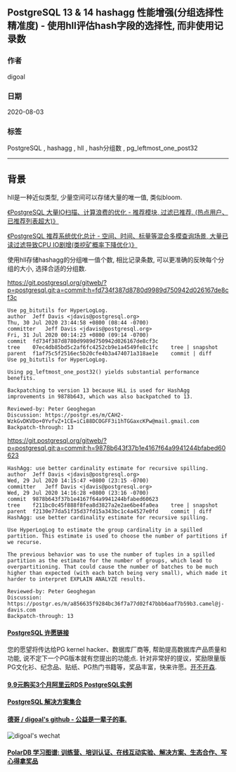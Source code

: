 ## PostgreSQL 13 & 14 hashagg 性能增强(分组选择性精准度) - 使用hll评估hash字段的选择性, 而非使用记录数         
                  
### 作者                  
digoal                  
                  
### 日期                  
2020-08-03                  
                  
### 标签                  
PostgreSQL , hashagg , hll , hash分组数 , pg_leftmost_one_post32                   
                  
----                  
                  
## 背景      
hll是一种近似类型, 少量空间可以存储大量的唯一值, 类似bloom.     
    
[《PostgreSQL 大量IO扫描、计算浪费的优化 - 推荐模块, 过滤已推荐. (热点用户、已推荐列表超大)》](../202006/20200601_01.md)      
    
[《PostgreSQL 推荐系统优化总计 - 空间、时间、标量等混合多模查询场景, 大量已读过滤导致CPU IO剧增(类挖矿概率下降优化)》](../202006/20200612_01.md)      
    
使用hll存储hashagg的分组唯一值个数, 相比记录条数, 可以更准确的反映每个分组的大小, 选择合适的分组数.    
    
https://git.postgresql.org/gitweb/?p=postgresql.git;a=commit;h=fd734f387d8780d9989d750942d026167de8cf3c    
    
```    
Use pg_bitutils for HyperLogLog.    
author	Jeff Davis <jdavis@postgresql.org>	    
Thu, 30 Jul 2020 23:44:58 +0800 (08:44 -0700)    
committer	Jeff Davis <jdavis@postgresql.org>	    
Fri, 31 Jul 2020 00:14:23 +0800 (09:14 -0700)    
commit	fd734f387d8780d9989d750942d026167de8cf3c    
tree	07ec4db85bd5c2af6fc4252cb9e1a4549fe8c1fc	tree | snapshot    
parent	f1af75c5f2516ec5b20cfe4b3a474071a318ae1e	commit | diff    
Use pg_bitutils for HyperLogLog.    
    
Using pg_leftmost_one_post32() yields substantial performance benefits.    
    
Backpatching to version 13 because HLL is used for HashAgg    
improvements in 9878b643, which was also backpatched to 13.    
    
Reviewed-by: Peter Geoghegan    
Discussion: https://postgr.es/m/CAH2-WzkGvDKVDo+0YvfvZ+1CE=iCi88DCOGFF3i1hTGGaxcKPw@mail.gmail.com    
Backpatch-through: 13    
```    
    
https://git.postgresql.org/gitweb/?p=postgresql.git;a=commit;h=9878b643f37b1e4167f64a9941244bfabed60623    
    
```    
HashAgg: use better cardinality estimate for recursive spilling.    
author	Jeff Davis <jdavis@postgresql.org>	    
Wed, 29 Jul 2020 14:15:47 +0800 (23:15 -0700)    
committer	Jeff Davis <jdavis@postgresql.org>	    
Wed, 29 Jul 2020 14:16:28 +0800 (23:16 -0700)    
commit	9878b643f37b1e4167f64a9941244bfabed60623    
tree	f211bc0c45f888f8fea8d3827a2e2ae6be4fa0ea	tree | snapshot    
parent	f2130e77da51f35d37fd15a343bc1c4a4527e0fd	commit | diff    
HashAgg: use better cardinality estimate for recursive spilling.    
    
Use HyperLogLog to estimate the group cardinality in a spilled    
partition. This estimate is used to choose the number of partitions if    
we recurse.    
    
The previous behavior was to use the number of tuples in a spilled    
partition as the estimate for the number of groups, which lead to    
overpartitioning. That could cause the number of batches to be much    
higher than expected (with each batch being very small), which made it    
harder to interpret EXPLAIN ANALYZE results.    
    
Reviewed-by: Peter Geoghegan    
Discussion: https://postgr.es/m/a856635f9284bc36f7a77d02f47bbb6aaf7b59b3.camel@j-davis.com    
Backpatch-through: 13    
```    
  
  
  
  
  
  
  
  
  
  
  
  
  
  
  
  
  
  
  
  
  
  
  
  
  
  
  
  
  
  
  
  
  
  
  
  
  
  
  
  
  
  
  
  
  
  
  
  
  
  
  
  
  
  
#### [PostgreSQL 许愿链接](https://github.com/digoal/blog/issues/76 "269ac3d1c492e938c0191101c7238216")
您的愿望将传达给PG kernel hacker、数据库厂商等, 帮助提高数据库产品质量和功能, 说不定下一个PG版本就有您提出的功能点. 针对非常好的提议，奖励限量版PG文化衫、纪念品、贴纸、PG热门书籍等，奖品丰富，快来许愿。[开不开森](https://github.com/digoal/blog/issues/76 "269ac3d1c492e938c0191101c7238216").  
  
  
#### [9.9元购买3个月阿里云RDS PostgreSQL实例](https://www.aliyun.com/database/postgresqlactivity "57258f76c37864c6e6d23383d05714ea")
  
  
#### [PostgreSQL 解决方案集合](https://yq.aliyun.com/topic/118 "40cff096e9ed7122c512b35d8561d9c8")
  
  
#### [德哥 / digoal's github - 公益是一辈子的事.](https://github.com/digoal/blog/blob/master/README.md "22709685feb7cab07d30f30387f0a9ae")
  
  
![digoal's wechat](../pic/digoal_weixin.jpg "f7ad92eeba24523fd47a6e1a0e691b59")
  
  
#### [PolarDB 学习图谱: 训练营、培训认证、在线互动实验、解决方案、生态合作、写心得拿奖品](https://www.aliyun.com/database/openpolardb/activity "8642f60e04ed0c814bf9cb9677976bd4")
  

